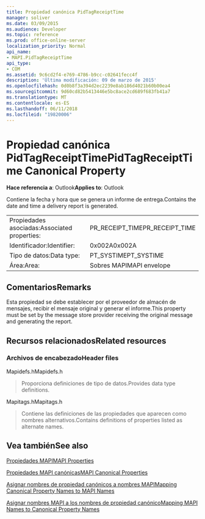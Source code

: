 ```yaml
---
title: Propiedad canónica PidTagReceiptTime
manager: soliver
ms.date: 03/09/2015
ms.audience: Developer
ms.topic: reference
ms.prod: office-online-server
localization_priority: Normal
api_name:
- MAPI.PidTagReceiptTime
api_type:
- COM
ms.assetid: 9c6cd2f4-e769-4786-b9cc-c02641fecc4f
description: 'Última modificación: 09 de marzo de 2015'
ms.openlocfilehash: 0d0b8f3a394d2ec2239e8ab186d4021b60b00ea4
ms.sourcegitcommit: 9d60cd82b5413446e5bc8ace2cd689f683fb41a7
ms.translationtype: MT
ms.contentlocale: es-ES
ms.lasthandoff: 06/11/2018
ms.locfileid: "19820006"
---
```

# <a name="pidtagreceipttime-canonical-property"></a><span data-ttu-id="4ea8e-103">Propiedad canónica PidTagReceiptTime</span><span class="sxs-lookup"><span data-stu-id="4ea8e-103">PidTagReceiptTime Canonical Property</span></span>

  
  
<span data-ttu-id="4ea8e-104">**Hace referencia a**: Outlook</span><span class="sxs-lookup"><span data-stu-id="4ea8e-104">**Applies to**: Outlook</span></span> 
  
<span data-ttu-id="4ea8e-105">Contiene la fecha y hora que se genera un informe de entrega.</span><span class="sxs-lookup"><span data-stu-id="4ea8e-105">Contains the date and time a delivery report is generated.</span></span>
  
|||
|:-----|:-----|
|<span data-ttu-id="4ea8e-106">Propiedades asociadas:</span><span class="sxs-lookup"><span data-stu-id="4ea8e-106">Associated properties:</span></span>  <br/> |<span data-ttu-id="4ea8e-107">PR_RECEIPT_TIME</span><span class="sxs-lookup"><span data-stu-id="4ea8e-107">PR_RECEIPT_TIME</span></span>  <br/> |
|<span data-ttu-id="4ea8e-108">Identificador:</span><span class="sxs-lookup"><span data-stu-id="4ea8e-108">Identifier:</span></span>  <br/> |<span data-ttu-id="4ea8e-109">0x002A</span><span class="sxs-lookup"><span data-stu-id="4ea8e-109">0x002A</span></span>  <br/> |
|<span data-ttu-id="4ea8e-110">Tipo de datos:</span><span class="sxs-lookup"><span data-stu-id="4ea8e-110">Data type:</span></span>  <br/> |<span data-ttu-id="4ea8e-111">PT_SYSTIME</span><span class="sxs-lookup"><span data-stu-id="4ea8e-111">PT_SYSTIME</span></span>  <br/> |
|<span data-ttu-id="4ea8e-112">Área:</span><span class="sxs-lookup"><span data-stu-id="4ea8e-112">Area:</span></span>  <br/> |<span data-ttu-id="4ea8e-113">Sobres MAPI</span><span class="sxs-lookup"><span data-stu-id="4ea8e-113">MAPI envelope</span></span>  <br/> |
   
## <a name="remarks"></a><span data-ttu-id="4ea8e-114">Comentarios</span><span class="sxs-lookup"><span data-stu-id="4ea8e-114">Remarks</span></span>

<span data-ttu-id="4ea8e-115">Esta propiedad se debe establecer por el proveedor de almacén de mensajes, recibir el mensaje original y generar el informe.</span><span class="sxs-lookup"><span data-stu-id="4ea8e-115">This property must be set by the message store provider receiving the original message and generating the report.</span></span> 
  
## <a name="related-resources"></a><span data-ttu-id="4ea8e-116">Recursos relacionados</span><span class="sxs-lookup"><span data-stu-id="4ea8e-116">Related resources</span></span>

### <a name="header-files"></a><span data-ttu-id="4ea8e-117">Archivos de encabezado</span><span class="sxs-lookup"><span data-stu-id="4ea8e-117">Header files</span></span>

<span data-ttu-id="4ea8e-118">Mapidefs.h</span><span class="sxs-lookup"><span data-stu-id="4ea8e-118">Mapidefs.h</span></span>
  
> <span data-ttu-id="4ea8e-119">Proporciona definiciones de tipo de datos.</span><span class="sxs-lookup"><span data-stu-id="4ea8e-119">Provides data type definitions.</span></span>
    
<span data-ttu-id="4ea8e-120">Mapitags.h</span><span class="sxs-lookup"><span data-stu-id="4ea8e-120">Mapitags.h</span></span>
  
> <span data-ttu-id="4ea8e-121">Contiene las definiciones de las propiedades que aparecen como nombres alternativos.</span><span class="sxs-lookup"><span data-stu-id="4ea8e-121">Contains definitions of properties listed as alternate names.</span></span>
    
## <a name="see-also"></a><span data-ttu-id="4ea8e-122">Vea también</span><span class="sxs-lookup"><span data-stu-id="4ea8e-122">See also</span></span>



[<span data-ttu-id="4ea8e-123">Propiedades MAPI</span><span class="sxs-lookup"><span data-stu-id="4ea8e-123">MAPI Properties</span></span>](mapi-properties.md)
  
[<span data-ttu-id="4ea8e-124">Propiedades MAPI canónicas</span><span class="sxs-lookup"><span data-stu-id="4ea8e-124">MAPI Canonical Properties</span></span>](mapi-canonical-properties.md)
  
[<span data-ttu-id="4ea8e-125">Asignar nombres de propiedad canónicos a nombres MAPI</span><span class="sxs-lookup"><span data-stu-id="4ea8e-125">Mapping Canonical Property Names to MAPI Names</span></span>](mapping-canonical-property-names-to-mapi-names.md)
  
[<span data-ttu-id="4ea8e-126">Asignar nombres MAPI a los nombres de propiedad canónico</span><span class="sxs-lookup"><span data-stu-id="4ea8e-126">Mapping MAPI Names to Canonical Property Names</span></span>](mapping-mapi-names-to-canonical-property-names.md)

